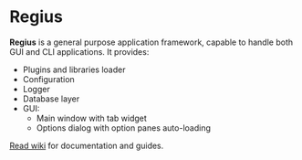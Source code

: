 # Regius

**Regius** is a general purpose application framework, capable to
handle both GUI and CLI applications. It provides:

* Plugins and libraries loader
* Configuration
* Logger
* Database layer
* GUI:
  * Main window with tab widget
  * Options dialog with option panes auto-loading

[Read wiki](https://dev.pztrn.name/regius/regius/wikis/home) for
documentation and guides.
